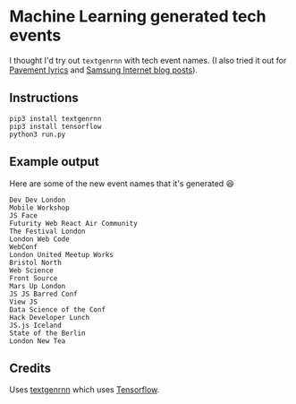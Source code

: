 # Machine Learning generated tech events

I thought I'd try out `textgenrnn` with tech event names. (I also tried it out for [Pavement lyrics](https://github.com/poshaughnessy/machine-learning-lyrics-generator) and [Samsung Internet blog posts](https://github.com/poshaughnessy/machine-learning-blog-posts-generator)).

## Instructions

```
pip3 install textgenrnn
pip3 install tensorflow
python3 run.py
```

## Example output

Here are some of the new event names that it's generated 😆

```
Dev Dev London
Mobile Workshop
JS Face
Futurity Web React Air Community
The Festival London
London Web Code
WebConf
London United Meetup Works
Bristol North
Web Science
Front Source
Mars Up London
JS JS Barred Conf
View JS
Data Science of the Conf
Hack Developer Lunch
JS.js Iceland
State of the Berlin
London New Tea
```

## Credits

Uses [textgenrnn](https://github.com/minimaxir/textgenrnn) which uses [Tensorflow](https://www.tensorflow.org/).



